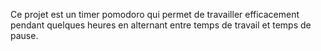 Ce projet est un timer pomodoro qui permet de travailler efficacement pendant quelques heures en alternant entre temps de travail et temps de pause.
